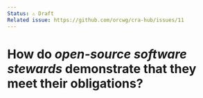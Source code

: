 ```yaml
---
Status: ⚠️ Draft
Related issue: https://github.com/orcwg/cra-hub/issues/11
---
```


# How do _open-source software stewards_ demonstrate that they meet their obligations?
